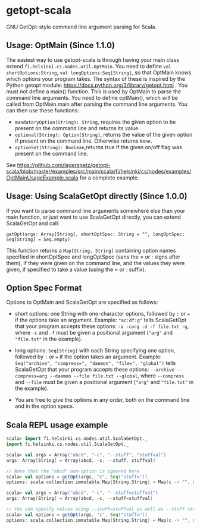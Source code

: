 # getopt-scala
GNU GetOpt-style command line argument parsing for Scala.

## Usage: OptMain (Since 1.1.0)
The easiest way to use getopt-scala is through having your main class extend `fi.helsinki.cs.nodes.util.OptMain`.
You need to define `val shortOptions:String`, `val longOptions:Seq[String]`, so that OptMain knows which options your program takes. The syntax of these is inspired by the Python getopt module: https://docs.python.org/3/library/getopt.html .
You must not define a main() function. This is used by OptMain to parse the command line arguments. You need to define optMain(), which will be called from OptMain.main after parsing the command line arguments. You can then use these functions:

- `mandatoryOption(String): String`, requires the given option to be present on the command line and returns its value.
- `optional(String): Option[String]`, returns the value of the given option if present on the command line. Otherwise returns `None`.
- `optionSet(String): Boolean`,returns true if the given on/off flag was present on the command line.

See https://github.com/lagerspetz/getopt-scala/blob/master/examples/src/main/scala/fi/helsinki/cs/nodes/examples/OptMainUsageExample.scala for a complete example.

## Usage: Using ScalaGetOpt directly (Since 1.0.0)

If you want to parse command line arguments somewhere else than your main function, or just want to use ScalaGetOpt directly, you can extend ScalaGetOpt and call:

 `getOpt(args: Array[String], shortOptSpec: String = "", longOptSpec: Seq[String] = Seq.empty)`

This function returns a `Map[String, String]` containing option names specified in shortOptSpec and longOptSpec (sans the = or : signs after them), if they were given on the command line, and the values they were given, if specified to take a value (using the = or : suffix).

## Option Spec Format

Options to OptMain and ScalaGetOpt are specified as follows:

- short options: one String with one-character options, followed by `:` or `=` if the options take an argument. Example: `"ac:df:g"` tells ScalaGetOpt that your program accepts these options: `-a -carg -d -f file.txt -g`, where `-c` and `-f` must be given a positional argument (`"arg"` and `"file.txt"` in the example).
- long options: `Seq[String]` with each String specifying one option, followed by `:` or `=` if the option takes an argument. Example: `Seq("archive", "compress=", "daemon", "file=", "global")` tells ScalaGetOpt that your program accepts these options: `--archive --compress=arg --daemon --file file.txt --global`, where `--compress` and `--file` must be given a positional argument (`"arg"` and `"file.txt"` in the example).

- You are free to give the options in any order, both on the command line and in the option specs.

## Scala REPL usage example

```scala
scala> import fi.helsinki.cs.nodes.util.ScalaGetOpt._
import fi.helsinki.cs.nodes.util.ScalaGetOpt._

scala> val args = Array("abcd", "-c", "--stuff", "stuffval")
args: Array[String] = Array(abcd, -c, --stuff, stuffval)

// Note that the "abcd" non-option is ignored here
scala> val options = getOpt(args, "c", Seq("stuff="))
options: scala.collection.immutable.Map[String,String] = Map(c -> "", stuff -> stuffval)

scala> val args = Array("abcd", "-c", "--stuff=stuffval")
args: Array[String] = Array(abcd, -c, --stuff=stuffval)

// You can specify values using --stuff=stuffval as well as --stuff stuffval
scala> val options = getOpt(args, "c", Seq("stuff="))
options: scala.collection.immutable.Map[String,String] = Map(c -> "", stuff -> stuffval)
```


